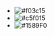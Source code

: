 - ![#f03c15](https://via.placeholder.com/15/ff0000/ff0000.png)
- ![#c5f015](https://via.placeholder.com/15/000000/000000.png)
- ![#1589F0](https://via.placeholder.com/15/ffffff/ffffff.png)

